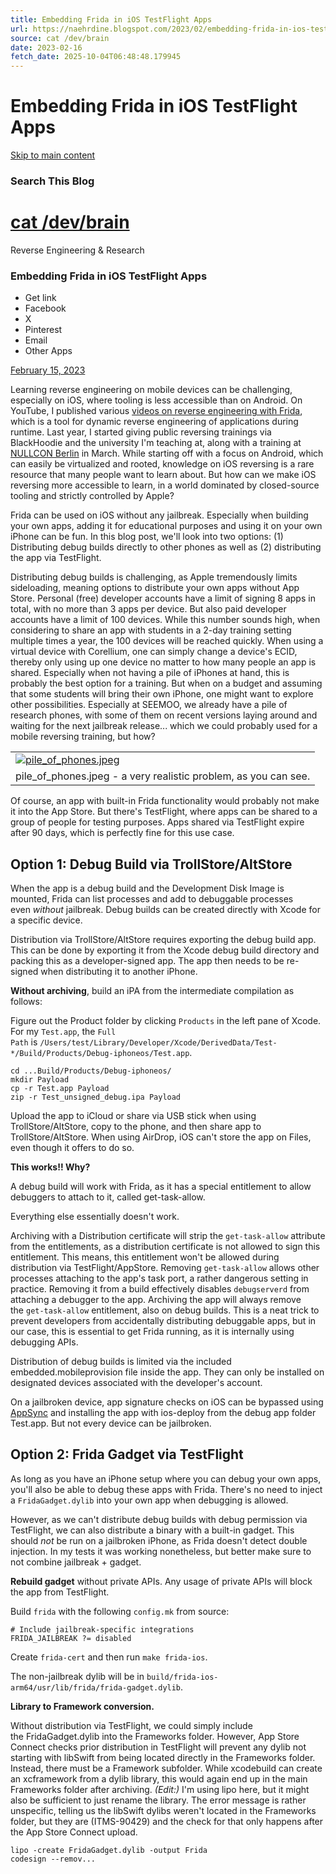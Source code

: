 ```yaml
---
title: Embedding Frida in iOS TestFlight Apps
url: https://naehrdine.blogspot.com/2023/02/embedding-frida-in-ios-testflight-apps.html
source: cat /dev/brain
date: 2023-02-16
fetch_date: 2025-10-04T06:48:48.179945
---
```


# Embedding Frida in iOS TestFlight Apps

[Skip to main content](#main)

### Search This Blog

# [cat /dev/brain](https://naehrdine.blogspot.com/)

Reverse Engineering & Research

### Embedding Frida in iOS TestFlight Apps

* Get link
* Facebook
* X
* Pinterest
* Email
* Other Apps

[February 15, 2023](https://naehrdine.blogspot.com/2023/02/embedding-frida-in-ios-testflight-apps.html "permanent link")

Learning reverse engineering on mobile devices can be challenging, especially on iOS, where tooling is less accessible than on Android. On YouTube, I published various [videos on reverse engineering with Frida](https://youtube.com/%40jiskac), which is a tool for dynamic reverse engineering of applications during runtime. Last year, I started giving public reversing trainings via BlackHoodie and the university I'm teaching at, along with a training at [NULLCON Berlin](https://nullcon.net/berlin-2023/training/mobile-reversing-and-security-analysis/) in March. While starting off with a focus on Android, which can easily be virtualized and rooted, knowledge on iOS reversing is a rare resource that many people want to learn about. But how can we make iOS reversing more accessible to learn, in a world dominated by closed-source tooling and strictly controlled by Apple?

Frida can be used on iOS without any jailbreak. Especially when building your own apps, adding it for educational purposes and using it on your own iPhone can be fun. In this blog post, we'll look into two options: (1) Distributing debug builds directly to other phones as well as (2) distributing the app via TestFlight.

Distributing debug builds is challenging, as Apple tremendously limits sideloading, meaning options to distribute your own apps without App Store. Personal (free) developer accounts have a limit of signing 8 apps in total, with no more than 3 apps per device. But also paid developer accounts have a limit of 100 devices. While this number sounds high, when considering to share an app with students in a 2-day training setting multiple times a year, the 100 devices will be reached quickly. When using a virtual device with Corellium, one can simply change a device's ECID, thereby only using up one device no matter to how many people an app is shared. Especially when not having a pile of iPhones at hand, this is probably the best option for a training. But when on a budget and assuming that some students will bring their own iPhone, one might want to explore other possibilities. Especially at SEEMOO, we already have a pile of research phones, with some of them on recent versions laying around and waiting for the next jailbreak release... which we could probably used for a mobile reversing training, but how?

|  |
| --- |
| [![pile_of_phones.jpeg](https://blogger.googleusercontent.com/img/a/AVvXsEjY1QuTHUuNMaUhtPMwZUaK2DZSUeZkIJhRzx8QRnrGkdXQUFQEe9bYNGPvZYlHp4_U2ldtxijCUy8DoO_5UqFvzrXEjcYYFlDdaPGEi5HjHyKnIIZ1EoiA5mDax5Ot_weLaEU7K298v9O17LcDU3mB-gMf0_klKgkmUCDnpWkVd0N7atWVH9eU-Llb)](https://blogger.googleusercontent.com/img/a/AVvXsEjY1QuTHUuNMaUhtPMwZUaK2DZSUeZkIJhRzx8QRnrGkdXQUFQEe9bYNGPvZYlHp4_U2ldtxijCUy8DoO_5UqFvzrXEjcYYFlDdaPGEi5HjHyKnIIZ1EoiA5mDax5Ot_weLaEU7K298v9O17LcDU3mB-gMf0_klKgkmUCDnpWkVd0N7atWVH9eU-Llb) |
| pile\_of\_phones.jpeg - a very realistic problem, as you can see. |

Of course, an app with built-in Frida functionality would probably not make it into the App Store. But there's TestFlight, where apps can be shared to a group of people for testing purposes. Apps shared via TestFlight expire after 90 days, which is perfectly fine for this use case.

## Option 1: Debug Build via TrollStore/AltStore

When the app is a debug build and the Development Disk Image is mounted, Frida can list processes and add to debuggable processes even *without* jailbreak. Debug builds can be created directly with Xcode for a specific device.

Distribution via TrollStore/AltStore requires exporting the debug build app. This can be done by exporting it from the Xcode debug build directory and packing this as a developer-signed app. The app then needs to be re-signed when distributing it to another iPhone.

**Without archiving**, build an iPA from the intermediate compilation as follows:

Figure out the Product folder by clicking `Products` in the left pane of Xcode. For my `Test.app`, the `Full Path` is `/Users/test/Library/Developer/Xcode/DerivedData/Test-*/Build/Products/Debug-iphoneos/Test.app`.

```
cd ...Build/Products/Debug-iphoneos/
mkdir Payload
cp -r Test.app Payload
zip -r Test_unsigned_debug.ipa Payload
```

Upload the app to iCloud or share via USB stick when using TrollStore/AltStore, copy to the phone, and then share app to TrollStore/AltStore. When using AirDrop, iOS can't store the app on Files, even though it offers to do so.

**This works!! Why?**

A debug build will work with Frida, as it has a special entitlement to allow debuggers to attach to it, called get-task-allow.

Everything else essentially doesn't work.

Archiving with a Distribution certificate will strip the `get-task-allow` attribute from the entitlements, as a distribution certificate is not allowed to sign this entitlement. This means, this entitlement won't be allowed during distribution via TestFlight/AppStore. Removing `get-task-allow` allows other processes attaching to the app's task port, a rather dangerous setting in practice. Removing it from a build effectively disables `debugserverd` from attaching a debugger to the app. Archiving the app will always remove the `get-task-allow` entitlement, also on debug builds. This is a neat trick to prevent developers from accidentally distributing debuggable apps, but in our case, this is essential to get Frida running, as it is internally using debugging APIs.

Distribution of debug builds is limited via the included embedded.mobileprovision file inside the app. They can only be installed on designated devices associated with the developer's account.

On a jailbroken device, app signature checks on iOS can be bypassed using [AppSync](https://github.com/akemin-dayo/AppSync) and installing the app with ios-deploy from the debug app folder Test.app. But not every device can be jailbroken.

## Option 2: Frida Gadget via TestFlight

As long as you have an iPhone setup where you can debug your own apps, you'll also be able to debug these apps with Frida. There's no need to inject a `FridaGadget.dylib` into your own app when debugging is allowed.

However, as we can't distribute debug builds with debug permission via TestFlight, we can also distribute a binary with a built-in gadget. This should *not* be run on a jailbroken iPhone, as Frida doesn't detect double injection. In my tests it was working nonetheless, but better make sure to not combine jailbreak + gadget.

**Rebuild gadget** without private APIs. Any usage of private APIs will block the app from TestFlight.

Build `frida` with the following `config.mk` from source:

```
# Include jailbreak-specific integrations
FRIDA_JAILBREAK ?= disabled
```

Create `frida-cert` and then run `make frida-ios`.

The non-jailbreak dylib will be in `build/frida-ios-arm64/usr/lib/frida/frida-gadget.dylib`.

**Library to Framework conversion.**

Without distribution via TestFlight, we could simply include the FridaGadget.dylib into the Frameworks folder. However, App Store Connect checks prior distribution in TestFlight will prevent any dylib not starting with libSwift from being located directly in the Frameworks folder. Instead, there must be a Framework subfolder. While xcodebuild can create an xcframework from a dylib library, this would again end up in the main Frameworks folder after archiving. *(Edit:)* I'm using lipo here, but it might also be sufficient to just rename the library. The error message is rather unspecific, telling us the libSwift dylibs weren't located in the Frameworks folder, but they are (ITMS-90429) and the check for that only happens after the App Store Connect upload.

```
lipo -create FridaGadget.dylib -output Frida
codesign --remov...